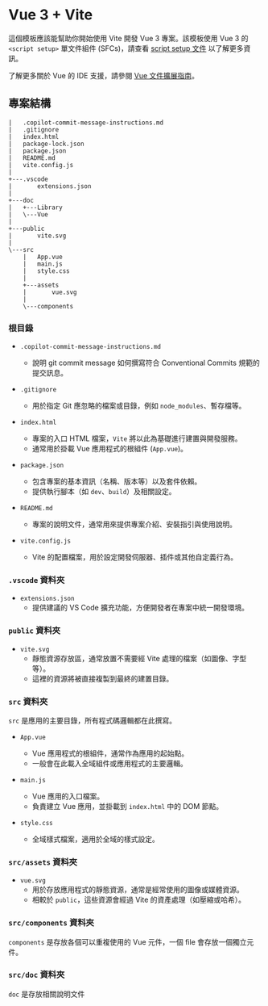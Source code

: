 # Vue 3 + Vite

這個模板應該能幫助你開始使用 Vite 開發 Vue 3 專案。該模板使用 Vue 3 的 `<script setup>` 單文件組件 (SFCs)，請查看 [script setup 文件](https://v3.vuejs.org/api/sfc-script-setup.html#sfc-script-setup) 以了解更多資訊。

了解更多關於 Vue 的 IDE 支援，請參閱 [Vue 文件擴展指南](https://vuejs.org/guide/scaling-up/tooling.html#ide-support)。

## 專案結構

```plaintext
|   .copilot-commit-message-instructions.md
|   .gitignore
|   index.html
|   package-lock.json
|   package.json
|   README.md
|   vite.config.js
|   
+---.vscode
|       extensions.json
|       
+---doc
|   +---Library
|   \---Vue
|               
+---public
|       vite.svg
|       
\---src
    |   App.vue
    |   main.js
    |   style.css
    |   
    +---assets
    |       vue.svg
    |       
    \---components
```

### 根目錄

- `.copilot-commit-message-instructions.md`
  - 說明 git commit message 如何撰寫符合 Conventional Commits 規範的提交訊息。

- `.gitignore`
  - 用於指定 Git 應忽略的檔案或目錄，例如 `node_modules`、暫存檔等。

- `index.html`
  - 專案的入口 HTML 檔案，`Vite` 將以此為基礎進行建置與開發服務。
  - 通常用於掛載 Vue 應用程式的根組件 (`App.vue`)。

- `package.json`
  - 包含專案的基本資訊（名稱、版本等）以及套件依賴。
  - 提供執行腳本（如 `dev`、`build`）及相關設定。

- `README.md`
  - 專案的說明文件，通常用來提供專案介紹、安裝指引與使用說明。

- `vite.config.js`
  - Vite 的配置檔案，用於設定開發伺服器、插件或其他自定義行為。

### `.vscode` 資料夾

- `extensions.json`
  - 提供建議的 VS Code 擴充功能，方便開發者在專案中統一開發環境。

### `public` 資料夾

- `vite.svg`
  - 靜態資源存放區，通常放置不需要經 Vite 處理的檔案（如圖像、字型等）。
  - 這裡的資源將被直接複製到最終的建置目錄。

### `src` 資料夾

`src` 是應用的主要目錄，所有程式碼邏輯都在此撰寫。

- `App.vue`
  - Vue 應用程式的根組件，通常作為應用的起始點。
  - 一般會在此載入全域組件或應用程式的主要邏輯。

- `main.js`
  - Vue 應用的入口檔案。
  - 負責建立 Vue 應用，並掛載到 `index.html` 中的 DOM 節點。

- `style.css`
  - 全域樣式檔案，適用於全域的樣式設定。

### `src/assets` 資料夾

- `vue.svg`
  - 用於存放應用程式的靜態資源，通常是經常使用的圖像或媒體資源。
  - 相較於 `public`，這些資源會經過 Vite 的資產處理（如壓縮或哈希）。

### `src/components` 資料夾

`components` 是存放各個可以重複使用的 Vue 元件，一個 file 會存放一個獨立元件。

### `src/doc` 資料夾

`doc` 是存放相關說明文件
